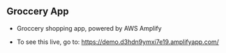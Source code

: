 ## Groccery App

- Groccery shopping app, powered by AWS Amplify

- To see this live, go to: https://demo.d3hdn9ymxi7e19.amplifyapp.com/
